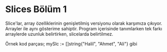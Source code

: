 # Slices Bölüm 1

Slice'lar, array özelliklerinin genişletilmiş versiyonu olarak karşımıza çıkıyor. Arrayler ile aynı gösterime sahiptir. Program içerisinde tanımlarken tek farkı arraylerde uzunluk belirtirken, slicelarda belirtilmez.

Örnek kod parçası;
mySlc := []string{"Halil", "Ahmet", "Ali"} gibi

